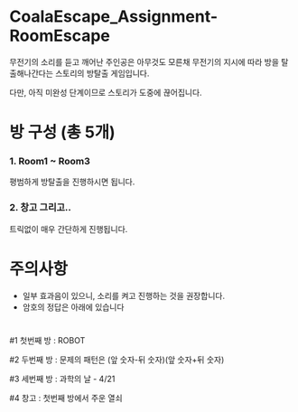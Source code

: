 # CoalaEscape_Assignment-RoomEscape

무전기의 소리를 듣고 깨어난 주인공은 아무것도 모른채 무전기의 지시에 따라 방을 탈출해나간다는 스토리의 방탈출 게임입니다.

다만, 아직 미완성 단계이므로 스토리가 도중에 끊어집니다.

# 방 구성 (총 5개)

### 1. Room1 ~ Room3

평범하게 방탈출을 진행하시면 됩니다.

### 2. 창고 그리고..

트릭없이 매우 간단하게 진행됩니다.

# 주의사항

* 일부 효과음이 있으니, 소리를 켜고 진행하는 것을 권장합니다.
* 암호의 정답은 아래에 있습니다
#
#
#
#
#
#
#
#
#
#
#
#
#
#
#
#
#
#
#
#
#
#
#
#
#
#
#
#
#
#
#
#

#1 첫번째 방 : ROBOT

#2 두번째 방 : 문제의 패턴은 (앞 숫자-뒤 숫자)(앞 숫자+뒤 숫자)

#3 세번째 방 : 과학의 날 - 4/21

#4 창고 : 첫번째 방에서 주운 열쇠 